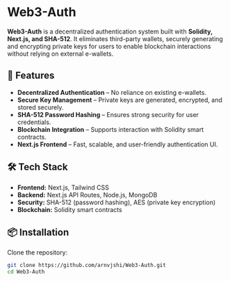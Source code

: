 # Web3-Auth

**Web3-Auth** is a decentralized authentication system built with **Solidity, Next.js, and SHA-512**. It eliminates third-party wallets, securely generating and encrypting private keys for users to enable blockchain interactions without relying on external e-wallets.

## 🚀 Features
- **Decentralized Authentication** – No reliance on existing e-wallets.
- **Secure Key Management** – Private keys are generated, encrypted, and stored securely.
- **SHA-512 Password Hashing** – Ensures strong security for user credentials.
- **Blockchain Integration** – Supports interaction with Solidity smart contracts.
- **Next.js Frontend** – Fast, scalable, and user-friendly authentication UI.

## 🛠 Tech Stack
- **Frontend:** Next.js, Tailwind CSS
- **Backend:** Next.js API Routes, Node.js, MongoDB
- **Security:** SHA-512 (password hashing), AES (private key encryption)
- **Blockchain:** Solidity smart contracts

## 📦 Installation
Clone the repository:
```sh
git clone https://github.com/arnvjshi/Web3-Auth.git
cd Web3-Auth
